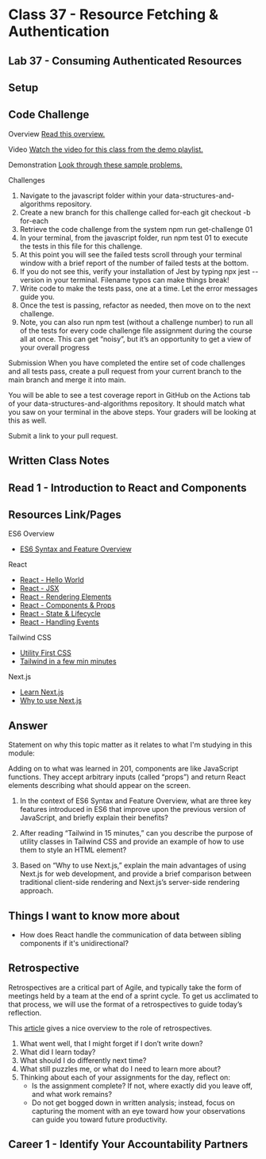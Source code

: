 # Class 37 - Resource Fetching & Authentication

## Lab 37 - Consuming Authenticated Resources

## Setup


## Code Challenge

Overview
[Read this overview.](https://codefellows.github.io/code-301-guide/curriculum/class-01/challenges/)

Video
[Watch the video for this class from the demo playlist.](https://www.youtube.com/playlist?list=PLVngfM2hsbi-L6G8qlWd8RyRbuTamHt3k)

Demonstration
[Look through these sample problems.](https://codefellows.github.io/code-301-guide/curriculum/class-01/challenges/DEMO.html)

Challenges

1. Navigate to the javascript folder within your data-structures-and-algorithms repository.
2. Create a new branch for this challenge called for-each
   git checkout -b for-each
3. Retrieve the code challenge from the system
   npm run get-challenge 01
4. In your terminal, from the javascript folder, run npm test 01 to execute the tests in this file for this challenge.
5. At this point you will see the failed tests scroll through your terminal window with a brief report of the number of failed tests at the bottom.
6. If you do not see this, verify your installation of Jest by typing npx jest --version in your terminal. Filename typos can make things break!
7. Write code to make the tests pass, one at a time. Let the error messages guide you.
8. Once the test is passing, refactor as needed, then move on to the next challenge.
9. Note, you can also run npm test (without a challenge number) to run all of the tests for every code challenge file assignment during the course all at once. This can get “noisy”, but it’s an opportunity to get a view of your overall progress

Submission
When you have completed the entire set of code challenges and all tests pass, create a pull request from your current branch to the main branch and merge it into main.

You will be able to see a test coverage report in GitHub on the Actions tab of your data-structures-and-algorithms repository. It should match what you saw on your terminal in the above steps. Your graders will be looking at this as well.

Submit a link to your pull request.

## Written Class Notes


## Read 1 - Introduction to React and Components

## Resources Link/Pages


ES6 Overview

- [ES6 Syntax and Feature Overview](https://www.taniarascia.com/es6-syntax-and-feature-overview/)

React


- [React - Hello World](https://reactjs.org/docs/hello-world.html)
- [React - JSX](https://reactjs.org/docs/introducing-jsx.html)
- [React - Rendering Elements](https://reactjs.org/docs/rendering-elements.html)
- [React - Components & Props](https://reactjs.org/docs/components-and-props.html)
- [React - State & Lifecycle](https://reactjs.org/docs/state-and-lifecycle.html)
- [React - Handling Events](https://reactjs.org/docs/handling-events.html)

Tailwind CSS


- [Utility First CSS](https://tailwindcss.com/docs/utility-first)
- [Tailwind in a few min minutes](https://www.youtube.com/watch?v=pB1oed_10IA)

Next.js

- [Learn Next.js](https://nextjs.org/learn/basics/create-nextjs-app)
- [Why to use Next.js](https://www.youtube.com/watch?v=rtgbaKBhdkk)













## Answer

Statement on why this topic matter as it relates to what I'm studying in this module:

Adding on to what was learned in 201, components are like JavaScript functions. They accept arbitrary inputs (called “props”) and return React elements describing what should appear on the screen.

1. In the context of ES6 Syntax and Feature Overview, what are three key features introduced in ES6 that improve upon the previous version of JavaScript, and briefly explain their benefits?

2. After reading “Tailwind in 15 minutes,” can you describe the purpose of utility classes in Tailwind CSS and provide an example of how to use them to style an HTML element?

3. Based on “Why to use Next.js,” explain the main advantages of using Next.js for web development, and provide a brief comparison between traditional client-side rendering and Next.js’s server-side rendering approach.



## Things I want to know more about

- How does React handle the communication of data between sibling components if it's unidirectional?

## Retrospective

Retrospectives are a critical part of Agile, and typically take the form of meetings held by a team at the end of a sprint cycle. To get us acclimated to that process, we will use the format of a retrospectives to guide today’s reflection.

This [article](https://www.benlinders.com/2013/which-questions-do-you-ask-in-retrospectives/) gives a nice overview to the role of retrospectives.

1. What went well, that I might forget if I don’t write down?
2. What did I learn today?
3. What should I do differently next time?
4. What still puzzles me, or what do I need to learn more about?
5. Thinking about each of your assignments for the day, reflect on:
   - Is the assignment complete? If not, where exactly did you leave off, and what work remains?
   - Do not get bogged down in written analysis; instead, focus on capturing the moment with an eye toward how your observations can guide you toward future productivity.

## Career 1 - Identify Your Accountability Partners
